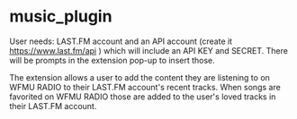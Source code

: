 # music_plugin

User needs:
LAST.FM account and an API account (create it https://www.last.fm/api ) which will include an API KEY and SECRET. There will be prompts in the extension pop-up to insert those.

The extension allows a user to add the content they are listening to on WFMU RADIO to their LAST.FM account's recent tracks. When songs are favorited on WFMU RADIO those are added to the user's loved tracks in their LAST.FM account.

